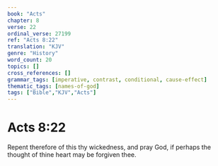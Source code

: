 ```yaml
---
book: "Acts"
chapter: 8
verse: 22
ordinal_verse: 27199
ref: "Acts 8:22"
translation: "KJV"
genre: "History"
word_count: 20
topics: []
cross_references: []
grammar_tags: [imperative, contrast, conditional, cause-effect]
thematic_tags: [names-of-god]
tags: ["Bible","KJV","Acts"]
---
```


# Acts 8:22

Repent therefore of this thy wickedness, and pray God, if perhaps the thought of thine heart may be forgiven thee.
